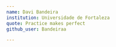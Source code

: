 ```yaml
---
name: Davi Bandeira   
institution: Universidade de Fortaleza
quote: Practice makes perfect
github_user: Bandeiraa

---
```

